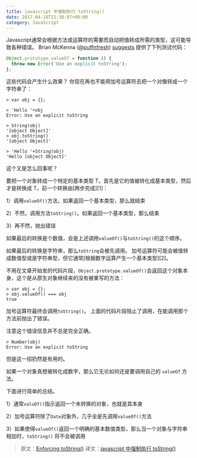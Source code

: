 ```yaml
---
title: javascript 中强制执行 toString()
date: 2017-04-18T11:38:07+00:00
category: JavaScript
---
```


Javascript通常会根据方法或运算符的需要而自动把值转成所需的类型，这可能导致各种错误。
Brian McKenna ([@puffnfresh][puffnfresh]) [suggests][] 提供了下列测试代码：

[puffnfresh]: https://twitter.com/puffnfresh
[suggests]: https://twitter.com/puffnfresh/status/316630924198572032

```javascript
Object.prototype.valueOf = function () {
  throw new Error('Use an explicit toString');
};
```

这些代码会产生什么效果？
你现在再也不能用加号运算符去把一个对像转成一个字符串了：

```
> var obj = {};

> 'Hello '+obj
Error: Use an explicit toString

> String(obj)
'[object Object]'
> obj.toString()
'[object Object]'

> 'Hello '+String(obj)
'Hello [object Object]'
```

这个又是怎么回事呢？

要把一个对象转成一个特定的基本类型 T，首先是它的值被转化成基本类型，然后才是转换成 T，前一个转换由[两步完成][1]：  

1）调用`valueOf()`方法，如果返回一个基本类型，那么就结束

2）不然，调用方法`toString()`。如果返回一个基本类型，那么结束

3）再不然，抛出错误

如果最后的转换是个数值，会是上述调用`valueOf()`与`toString()`的这个顺序。

如果最后的转换是字符串，那么`toString`会被先调用。
加号运算符可能会被值转成数值型或是字符串型，但它通常[根据数字运算产生一个基本类型][2]。

不用在文章开始发的代码片段，`Object.prototype.valueOf()`会返回这个对象本身，这个是从原生对象继续来的没有被重写的方法：

```
> var obj = {};
> obj.valueOf() === obj
true
```
  
加号运算符最终会调用`toString()`。
上面的代码片段阻止了调用，在能调用那个方法前抛出了错误。

注意这个错误信息并不总是完全正确。

```
> Number(obj)
Error: Use an explicit toString
```

但是这一招扔然是有用的。

如果一个对象真想被转化成数字，那么它无论如何还是要调用自己的 `valueOf` 方法。

下面进行简单的总结。

1）通常`valuOf()`指示返回一个未转换的对象，也就是其本身

2）加号运算符除了`Date`对象外，几乎全是先调用`valueOf()`方法

3）如果使得`valueOf()`返回一个明确的基本数值类型，那么当一个对象与字符串相加时，`toString()` 将不会被调用

> 原文：[Enforcing toString()](http://www.2ality.com/2013/04/enforcing-tostring.html)
> 译文：[javascript 中强制执行 toString()](http://justjavac.com/javascript/2013/04/24/javascript-enforcing-the-function-tostring.html)
